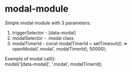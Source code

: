 # modal-module
Simple modal module with 3 parameters:

1) triggerSelector - [data-modal] 
2) modalSelector - .modal class
3) modalTimerId - const modalTimerId = setTimeout(() => openModal('.modal', modalTimerId), 50000);

Example of modal call():
<br>
modal('[data-modal]', '.modal', modalTimerId);
